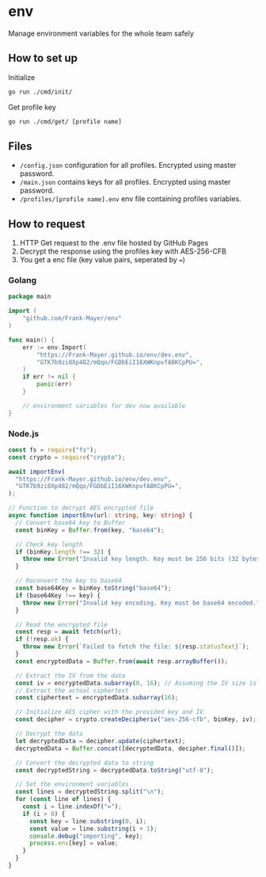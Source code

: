 # env

Manage environment variables for the whole team safely

## How to set up

Initialize

```sh
go run ./cmd/init/
```

Get profile key

```sh
go run ./cmd/get/ [profile name]
```

## Files

- `/config.json` configuration for all profiles. Encrypted using master password.
- `/main.json` contains keys for all profiles. Encrypted using master password.
- `/profiles/[profile name].env` env file containing profiles variables.

## How to request

1. HTTP Get request to the .env file hosted by GitHub Pages
2. Decrypt the response using the profiles key with AES-256-CFB
3. You get a enc file (key value pairs, seperated by `=`)

### Golang

```go
package main

import (
    "github.com/Frank-Mayer/env"
)

func main() {
    err := env.Import(
        "https://Frank-Mayer.github.io/env/dev.env",
        "GTK7b9zi8Xp482/mQqo/FGDbEiI16XWKnpvfA8KCpPU=",
    )
    if err != nil {
        panic(err)
    }

    // environment variables for dev now available
}
```

### Node.js

```ts
const fs = require("fs");
const crypto = require("crypto");

await importEnv(
  "https://Frank-Mayer.github.io/env/dev.env",
  "GTK7b9zi8Xp482/mQqo/FGDbEiI16XWKnpvfA8KCpPU=",
);

// Function to decrypt AES encrypted file
async function importEnv(url: string, key: string) {
  // Convert base64 key to Buffer
  const binKey = Buffer.from(key, "base64");

  // Check key length
  if (binKey.length !== 32) {
    throw new Error("Invalid key length. Key must be 256 bits (32 bytes).");
  }

  // Reconvert the key to base64
  const base64Key = binKey.toString("base64");
  if (base64Key !== key) {
    throw new Error("Invalid key encoding. Key must be base64 encoded.");
  }

  // Read the encrypted file
  const resp = await fetch(url);
  if (!resp.ok) {
    throw new Error(`Failed to fetch the file: ${resp.statusText}`);
  }
  const encryptedData = Buffer.from(await resp.arrayBuffer());

  // Extract the IV from the data
  const iv = encryptedData.subarray(0, 16); // Assuming the IV size is the same as AES block size (16 bytes)
  // Extract the actual ciphertext
  const ciphertext = encryptedData.subarray(16);

  // Initialize AES cipher with the provided key and IV
  const decipher = crypto.createDecipheriv("aes-256-cfb", binKey, iv);

  // Decrypt the data
  let decryptedData = decipher.update(ciphertext);
  decryptedData = Buffer.concat([decryptedData, decipher.final()]);

  // Convert the decrypted data to string
  const decryptedString = decryptedData.toString("utf-8");

  // Set the environment variables
  const lines = decryptedString.split("\n");
  for (const line of lines) {
    const i = line.indexOf("=");
    if (i > 0) {
      const key = line.substring(0, i);
      const value = line.substring(i + 1);
      console.debug("importing", key);
      process.env[key] = value;
    }
  }
}
```
